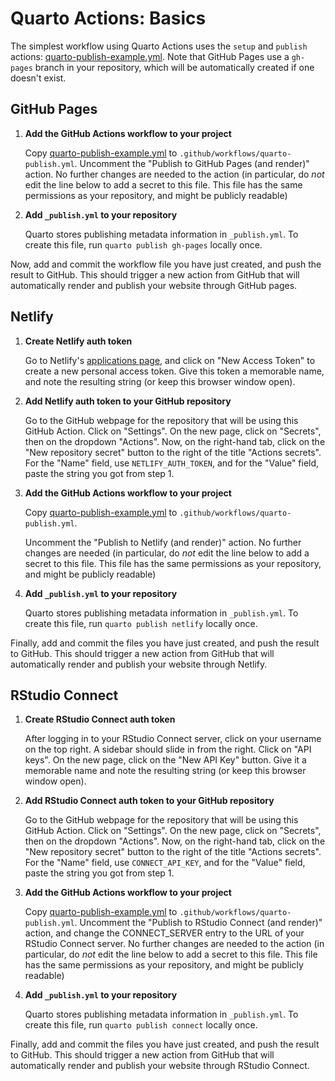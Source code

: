 # Quarto Actions: Basics

The simplest workflow using Quarto Actions uses the `setup` and `publish` actions: [quarto-publish-example.yml](quarto-publish-example.yml). Note that GitHub Pages use a `gh-pages` branch in your repository, which will be automatically created if one doesn't exist.

## GitHub Pages

1. **Add the GitHub Actions workflow to your project**

   Copy [quarto-publish-example.yml](quarto-publish-example.yml) to `.github/workflows/quarto-publish.yml`. Uncomment the "Publish to GitHub Pages (and render)" action. No further changes are needed to the action (in particular, do *not* edit the line below to add a secret to this file. This file has the same permissions as your repository, and might be publicly readable)
   
2. **Add `_publish.yml` to your repository**

   Quarto stores publishing metadata information in `_publish.yml`. To create this file, run `quarto publish gh-pages` locally once.

Now, add and commit the workflow file you have just created, and push the result to GitHub. This should trigger a new action from GitHub that will automatically render and publish your website through GitHub pages.


## Netlify

1. **Create Netlify auth token**

   Go to Netlify's [applications page](https://app.netlify.com/user/applications), and click on "New Access Token" to create a new personal access token. Give this token a memorable name, and note the resulting string (or keep this browser window open).

2. **Add Netlify auth token to your GitHub repository**

   Go to the GitHub webpage for the repository that will be using this GitHub Action. Click on "Settings". On the new page, click on "Secrets", then on the dropdown "Actions". Now, on the right-hand tab, click on the "New repository secret" button to the right of the title "Actions secrets". For the "Name" field, use `NETLIFY_AUTH_TOKEN`, and for the "Value" field, paste the string you got from step 1.

3. **Add the GitHub Actions workflow to your project**

   Copy [quarto-publish-example.yml](quarto-publish-example.yml) to `.github/workflows/quarto-publish.yml`.
   
   Uncomment the "Publish to Netlify (and render)" action. No further changes are needed (in particular, do *not* edit the line below to add a secret to this file. This file has the same permissions as your repository, and might be publicly readable)

4. **Add `_publish.yml` to your repository**

   Quarto stores publishing metadata information in `_publish.yml`. To create this file, run `quarto publish netlify` locally once.


Finally, add and commit the files you have just created, and push the result to GitHub. This should trigger a new action from GitHub that will automatically render and publish your website through Netlify.

## RStudio Connect

1. **Create RStudio Connect auth token**

   After logging in to your RStudio Connect server, click on your username on the top right. A sidebar should slide in from the right. Click on "API keys". On the new page, click on the "New API Key" button. Give it a memorable name and note the resulting string (or keep this browser window open).

2. **Add RStudio Connect auth token to your GitHub repository**

   Go to the GitHub webpage for the repository that will be using this GitHub Action. Click on "Settings". On the new page, click on "Secrets", then on the dropdown "Actions". Now, on the right-hand tab, click on the "New repository secret" button to the right of the title "Actions secrets". For the "Name" field, use `CONNECT_API_KEY`, and for the "Value" field, paste the string you got from step 1.

3. **Add the GitHub Actions workflow to your project**

   Copy [quarto-publish-example.yml](quarto-publish-example.yml) to `.github/workflows/quarto-publish.yml`. Uncomment the "Publish to RStudio Connect (and render)" action, and change the CONNECT_SERVER entry to the URL of your RStudio Connect server. No further changes are needed to the action (in particular, do *not* edit the line below to add a secret to this file. This file has the same permissions as your repository, and might be publicly readable)

4. **Add `_publish.yml` to your repository**

   Quarto stores publishing metadata information in `_publish.yml`. To create this file, run `quarto publish connect` locally once.

Finally, add and commit the files you have just created, and push the result to GitHub. This should trigger a new action from GitHub that will automatically render and publish your website through RStudio Connect.



